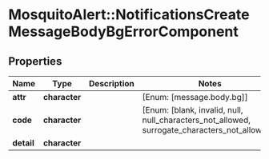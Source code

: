 # MosquitoAlert::NotificationsCreateMessageBodyBgErrorComponent


## Properties
Name | Type | Description | Notes
------------ | ------------- | ------------- | -------------
**attr** | **character** |  | [Enum: [message.body.bg]] 
**code** | **character** |  | [Enum: [blank, invalid, null, null_characters_not_allowed, surrogate_characters_not_allowed]] 
**detail** | **character** |  | 


